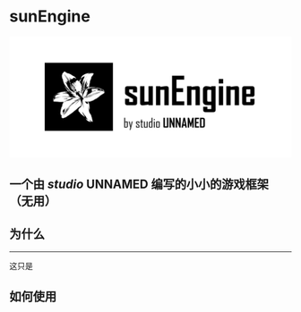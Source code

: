 # **sunEngine** 

![sunEngineIcon](https://github.com/xiaowangxu/sunEngine/blob/master/image/sunEngine.png?raw=true)

## 一个由 *studio* **UNNAMED** 编写的小小的游戏框架（无用）

## 为什么
-------------------------------
这只是

## 如何使用